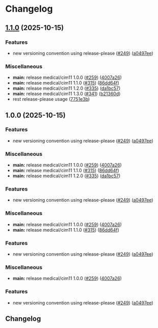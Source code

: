 # Changelog

## [1.1.0](https://github.com/padoa/container-images/compare/medical/cim11-v1.0.0...medical/cim11-v1.1.0) (2025-10-15)


### Features

* new versioning convention using release-please ([#249](https://github.com/padoa/container-images/issues/249)) ([a0497ee](https://github.com/padoa/container-images/commit/a0497ee2fadeefbc704157c4e7623456dc18754a))


### Miscellaneous

* **main:** release medical/cim11 1.0.0 ([#259](https://github.com/padoa/container-images/issues/259)) ([4007a26](https://github.com/padoa/container-images/commit/4007a26128f6b523f19d685f164fd075c91be7b7))
* **main:** release medical/cim11 1.1.0 ([#315](https://github.com/padoa/container-images/issues/315)) ([86dd64f](https://github.com/padoa/container-images/commit/86dd64f19e7c74aeed8bdc0166f068faec1399c0))
* **main:** release medical/cim11 1.2.0 ([#335](https://github.com/padoa/container-images/issues/335)) ([da1bc57](https://github.com/padoa/container-images/commit/da1bc5702fd15a9add5dfd08fe81df0dfa728d25))
* **main:** release medical/cim11 1.3.0 ([#341](https://github.com/padoa/container-images/issues/341)) ([b21360d](https://github.com/padoa/container-images/commit/b21360d4fa8b846966ef6336ee90f81134cd8ca4))
* rest release-please usage ([7751e3b](https://github.com/padoa/container-images/commit/7751e3b47e5a0b0e18721780834739bebfd6f767))

## 1.0.0 (2025-10-15)

### Features
* new versioning convention using release-please ([#249](https://github.com/padoa/container-images/issues/249)) ([a0497ee](https://github.com/padoa/container-images/commit/a0497ee2fadeefbc704157c4e7623456dc18754a))
### Miscellaneous
* **main:** release medical/cim11 1.0.0 ([#259](https://github.com/padoa/container-images/issues/259)) ([4007a26](https://github.com/padoa/container-images/commit/4007a26128f6b523f19d685f164fd075c91be7b7))
* **main:** release medical/cim11 1.1.0 ([#315](https://github.com/padoa/container-images/issues/315)) ([86dd64f](https://github.com/padoa/container-images/commit/86dd64f19e7c74aeed8bdc0166f068faec1399c0))
* **main:** release medical/cim11 1.2.0 ([#335](https://github.com/padoa/container-images/issues/335)) ([da1bc57](https://github.com/padoa/container-images/commit/da1bc5702fd15a9add5dfd08fe81df0dfa728d25))
### Features
* new versioning convention using release-please ([#249](https://github.com/padoa/container-images/issues/249)) ([a0497ee](https://github.com/padoa/container-images/commit/a0497ee2fadeefbc704157c4e7623456dc18754a))
### Miscellaneous
* **main:** release medical/cim11 1.0.0 ([#259](https://github.com/padoa/container-images/issues/259)) ([4007a26](https://github.com/padoa/container-images/commit/4007a26128f6b523f19d685f164fd075c91be7b7))
* **main:** release medical/cim11 1.1.0 ([#315](https://github.com/padoa/container-images/issues/315)) ([86dd64f](https://github.com/padoa/container-images/commit/86dd64f19e7c74aeed8bdc0166f068faec1399c0))
### Features
* new versioning convention using release-please ([#249](https://github.com/padoa/container-images/issues/249)) ([a0497ee](https://github.com/padoa/container-images/commit/a0497ee2fadeefbc704157c4e7623456dc18754a))
### Miscellaneous
* **main:** release medical/cim11 1.0.0 ([#259](https://github.com/padoa/container-images/issues/259)) ([4007a26](https://github.com/padoa/container-images/commit/4007a26128f6b523f19d685f164fd075c91be7b7))
### Features
* new versioning convention using release-please ([#249](https://github.com/padoa/container-images/issues/249)) ([a0497ee](https://github.com/padoa/container-images/commit/a0497ee2fadeefbc704157c4e7623456dc18754a))
## Changelog
